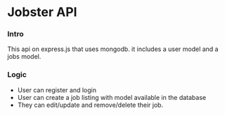 # Jobster API

### Intro

This api on express.js that uses mongodb. it includes a user model and a jobs model.

### Logic

- User can register and login
- User can create a job listing with model available in the database
- They can edit/update and remove/delete their job.
